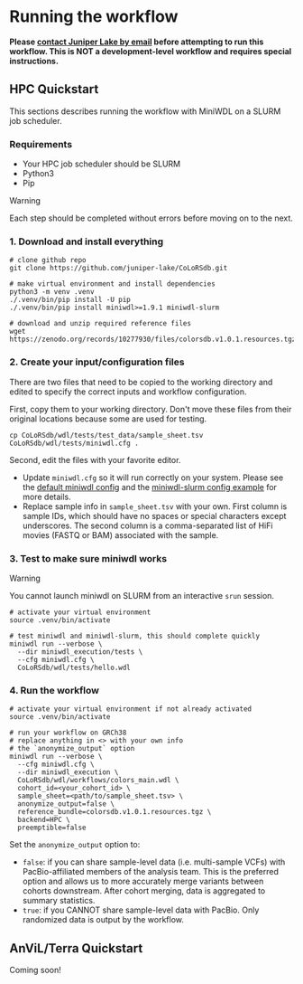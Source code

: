 # Running the workflow

**Please [contact Juniper Lake by email](mailto:jlake@pacificbiosciences.com) before attempting to run this workflow. This is NOT a development-level workflow and requires special instructions.**

## HPC Quickstart

This sections describes running the workflow with MiniWDL on a SLURM job scheduler.

### Requirements

- Your HPC job scheduler should be SLURM
- Python3
- Pip

> [!WARNING]
> Each step should be completed without errors before moving on to the next.

### 1. Download and install everything

```
# clone github repo
git clone https://github.com/juniper-lake/CoLoRSdb.git

# make virtual environment and install dependencies
python3 -m venv .venv
./.venv/bin/pip install -U pip
./.venv/bin/pip install miniwdl>=1.9.1 miniwdl-slurm

# download and unzip required reference files
wget https://zenodo.org/records/10277930/files/colorsdb.v1.0.1.resources.tgz
```

### 2. Create your input/configuration files

There are two files that need to be copied to the working directory and edited to specify the correct inputs and workflow configuration.

First, copy them to your working directory. Don't move these files from their original locations because some are used for testing.

```
cp CoLoRSdb/wdl/tests/test_data/sample_sheet.tsv CoLoRSdb/wdl/tests/miniwdl.cfg .
```

Second, edit the files with your favorite editor.

- Update `miniwdl.cfg` so it will run correctly on your system. Please see the [default miniwdl config](https://github.com/chanzuckerberg/miniwdl/blob/main/WDL/runtime/config_templates/default.cfg) and the [miniwdl-slurm config example](https://github.com/miniwdl-ext/miniwdl-slurm#configuration) for more details.
- Replace sample info in `sample_sheet.tsv` with your own. First column is sample IDs, which should have no spaces or special characters except underscores. The second column is a comma-separated list of HiFi movies (FASTQ or BAM) associated with the sample.

### 3. Test to make sure miniwdl works

> [!WARNING]
> You cannot launch miniwdl on SLURM from an interactive `srun` session.

```
# activate your virtual environment
source .venv/bin/activate

# test miniwdl and miniwdl-slurm, this should complete quickly
miniwdl run --verbose \
  --dir miniwdl_execution/tests \
  --cfg miniwdl.cfg \
  CoLoRSdb/wdl/tests/hello.wdl
```

### 4. Run the workflow

```
# activate your virtual environment if not already activated
source .venv/bin/activate

# run your workflow on GRCh38
# replace anything in <> with your own info
# the `anonymize_output` option
miniwdl run --verbose \
  --cfg miniwdl.cfg \
  --dir miniwdl_execution \
  CoLoRSdb/wdl/workflows/colors_main.wdl \
  cohort_id=<your_cohort_id> \
  sample_sheet=<path/to/sample_sheet.tsv> \
  anonymize_output=false \
  reference_bundle=colorsdb.v1.0.1.resources.tgz \
  backend=HPC \
  preemptible=false
```

Set the `anonymize_output` option to:

- `false`: if you can share sample-level data (i.e. multi-sample VCFs) with PacBio-affiliated members of the analysis team. This is the preferred option and allows us to more accurately merge variants between cohorts downstream. After cohort merging, data is aggregated to summary statistics.
- `true`: if you CANNOT share sample-level data with PacBio. Only randomized data is output by the workflow.

## AnViL/Terra Quickstart

Coming soon!

  <!-- "colors_main.backend": "AnVIL",
  "colors_main.preemptible": true,
  "colors_main.zones": "us-central1-a us-central1-c us-central1-b us-central1-f" -->
